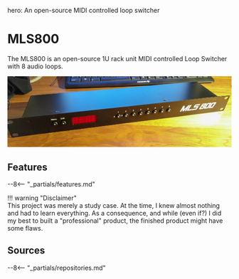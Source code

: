 hero: An open-source MIDI controlled loop switcher

# MLS800

The MLS800 is an open-source 1U rack unit MIDI controlled Loop Switcher with 8 audio loops.  

[![MLS800](assets/index-mls800.jpg)](assets/large/index-mls800.jpg)

## Features

--8<-- "_partials/features.md"

!!! warning "Disclaimer"  
    This project was merely a study case. At the time, I knew almost nothing and had to learn everything. As a consequence, and while (even if?) I did my best to built a "professional" product, the finished product might have some flaws.

## Sources

--8<-- "_partials/repositories.md"
